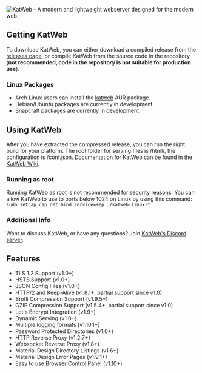 <img src="https://kittyhacker101.tk/KatWeb.png" alt="KatWeb - A modern and lightweight webserver designed for the modern web."></img> 

## Getting KatWeb
To download KatWeb, you can either download a compiled release from the [releases page](https://github.com/kittyhacker101/KatWeb/releases), or compile KatWeb from the source code in the repository (**not recommended, code in the repository is not suitable for production use**).

### Linux Packages
- Arch Linux users can install the [katweb](https://aur.archlinux.org/packages/katweb/) AUR package.
- Debian/Ubuntu packages are currently in development.
- Snapcraft packages are currently in development.

## Using KatWeb
After you have extracted the compressed release, you can run the right build for your platform.
The root folder for serving files is /html/, the configuration is /conf.json.
Documentation for KatWeb can be found in the [KatWeb Wiki](https://github.com/kittyhacker101/KatWeb/wiki).

### Running as root
Running KatWeb as root is not recommended for security reasons. You can allow KatWeb to use to ports below 1024 on Linux by using this command: `sudo setcap cap_net_bind_service=+ep ./katweb-linux-*`

### Additional Info
Want to discuss KatWeb, or have any questions? Join [KatWeb's Discord server](https://discord.gg/Wy2kHBg).

## Features
- TLS 1.2 Support (v1.0+)
- HSTS Support (v1.0+)
- JSON Config Files (v1.0+)
- HTTP/2 and Keep-Alive (v1.8.1+, partial support since v1.0)
- Brotli Compression Support (v1.9.5+)
- GZIP Compression Support (v1.5.4+, partial support since v1.0)
- Let's Encrypt Integration (v1.9+)
- Dynamic Serving (v1.0+)
- Multiple logging formats (v1.10.1+)
- Password Protected Directories (v1.0+)
- HTTP Reverse Proxy (v1.2.7+)
- Websocket Reverse Proxy (v1.8+)
- Material Design Directory Listings (v1.6+)
- Material Design Error Pages (v1.9.1+)
- Easy to use Browser Control Panel (v1.10+)
